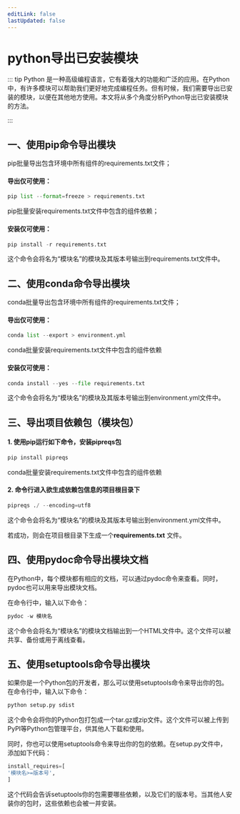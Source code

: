 ```yaml
---
editLink: false
lastUpdated: false
---
```


# python导出已安装模块

::: tip Python
是一种高级编程语言，它有着强大的功能和广泛的应用。在Python中，有许多模块可以帮助我们更好地完成编程任务。但有时候，我们需要导出已安装的模块，以便在其他地方使用。本文将从多个角度分析Python导出已安装模块的方法。

:::

## 一、使用pip命令导出模块

pip批量导出包含环境中所有组件的requirements.txt文件；

#### 导出仅可使用：

```python
pip list --format=freeze > requirements.txt
```

pip批量安装requirements.txt文件中包含的组件依赖；

#### 安装仅可使用：

```python
pip install -r requirements.txt
```

这个命令会将名为“模块名”的模块及其版本号输出到requirements.txt文件中。



## 二、使用conda命令导出模块

conda批量导出包含环境中所有组件的requirements.txt文件；

#### 导出仅可使用：
```python
conda list --export > environment.yml
```

conda批量安装requirements.txt文件中包含的组件依赖

#### 安装仅可使用：

```python
conda install --yes --file requirements.txt
```

这个命令会将名为“模块名”的模块及其版本号输出到environment.yml文件中。



## 三、导出项目依赖包（模块包）

####  1. 使用pip运行如下命令，安装pipreqs包

```python
pip install pipreqs
```

conda批量安装requirements.txt文件中包含的组件依赖

####  2. 命令行进入欲生成依赖包信息的项目根目录下

```python
pipreqs ./ --encoding=utf8
```

这个命令会将名为“模块名”的模块及其版本号输出到environment.yml文件中。

若成功，则会在项目根目录下生成一个**requirements.txt** 文件。



## 四、使用pydoc命令导出模块文档

在Python中，每个模块都有相应的文档，可以通过pydoc命令来查看。同时，pydoc也可以用来导出模块文档。

在命令行中，输入以下命令：

```python
pydoc -w 模块名
```

这个命令会将名为“模块名”的模块文档输出到一个HTML文件中。这个文件可以被共享、备份或用于离线查看。



## 五、使用setuptools命令导出模块

如果你是一个Python包的开发者，那么可以使用setuptools命令来导出你的包。在命令行中，输入以下命令：

```python
python setup.py sdist
```

这个命令会将你的Python包打包成一个tar.gz或zip文件。这个文件可以被上传到PyPI等Python包管理平台，供其他人下载和使用。

同时，你也可以使用setuptools命令来导出你的包的依赖。在setup.py文件中，添加如下代码：

```python
install_requires=[
'模块名>=版本号',
]
```

这个代码会告诉setuptools你的包需要哪些依赖，以及它们的版本号。当其他人安装你的包时，这些依赖也会被一并安装。

